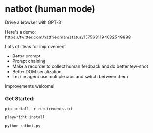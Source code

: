 # natbot (human mode)

Drive a browser with GPT-3

Here's a demo: https://twitter.com/natfriedman/status/1575631194032549888

Lots of ideas for improvement:
- Better prompt
- Prompt chaining
- Make a recorder to collect human feedback and do better few-shot
- Better DOM serialization
- Let the agent use multiple tabs and switch between them

Improvements welcome!

### Get Started:
`pip install -r requirements.txt`

`playwright install`

`python natbot.py`